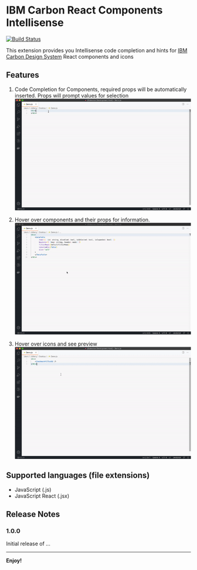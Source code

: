 # IBM Carbon React Components Intellisense

[![Build Status](https://travis-ci.com/wzs1234566/IBM-Carbon-React-vscode-plugin.svg?branch=master)](https://travis-ci.com/wzs1234566/IBM-Carbon-React-vscode-plugin)

This extension provides you Intellisense code completion and 
hints for [IBM Carbon Design System](https://www.carbondesignsystem.com/) React components and icons

## Features

1. Code Completion for Components, required props will be automatically inserted. Props will prompt values for selection 
![Code Completion](resources/code-completion.gif)

2. Hover over components and their props for information.
![Hover to see details](resources/hover-component.gif)

3. Hover over icons and see preview
![Hover on icon to preview](resources/hover-icon.gif)


## Supported languages (file extensions)
- JavaScript (.js)
- JavaScript React (.jsx)

## Release Notes
### 1.0.0

Initial release of ...

-----------------------------------------------------------------------------------------------------------


**Enjoy!**
